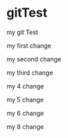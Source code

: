 # gitTest
my git Test

my first change

my second change

my third change

my 4 change

my 5 change

my 6 change

my 8 change